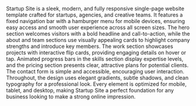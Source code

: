 Startup Site is a sleek, modern, and fully responsive single-page website template crafted for startups, agencies, and creative teams. It features a fixed navigation bar with a hamburger menu for mobile devices, ensuring easy access and smooth user experience across all screen sizes. The hero section welcomes visitors with a bold headline and call-to-action, while the about and team sections use visually appealing cards to highlight company strengths and introduce key members. The work section showcases projects with interactive flip cards, providing engaging details on hover or tap. Animated progress bars in the skills section display expertise levels, and the pricing section presents clear, attractive plans for potential clients. The contact form is simple and accessible, encouraging user interaction. Throughout, the design uses elegant gradients, subtle shadows, and clean typography for a professional look. Every element is optimized for mobile, tablet, and desktop, making Startup Site a perfect foundation for any business looking to make a strong online impression.
